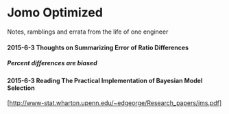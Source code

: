 # Jomo Optimized
Notes, ramblings and errata from the life of one engineer

#### 2015-6-3 Thoughts on Summarizing Error of Ratio Differences
##### Percent differences are biased 


#### 2015-6-3 Reading The Practical Implementation of Bayesian Model Selection
[http://www-stat.wharton.upenn.edu/~edgeorge/Research_papers/ims.pdf]

